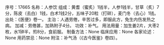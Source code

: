 序号：17665
名称：人参饮
组成：黄耆（蜜炙）1钱半，人参1钱半，甘草（炙）7分，陈皮（去白）1钱，白术1钱2分，五味子20粒（打碎），麦门冬（去心）1钱。
出处：《医便》卷一。
主治：人遇劳倦，辛苦过多，即服此方，免生内伤发热之病。
加减：劳倦甚，加熟附子4分。
功效：补气。
用法用量：加生姜2片，大枣2枚，水1钟半，煎8分，食前服。
制备方法：None
临床应用：None
各家论述：None
用药禁忌：None
附注：补气汤（《古今医鉴》卷四）。
